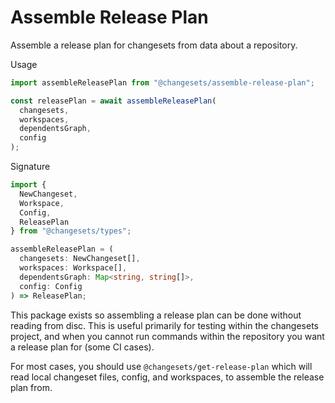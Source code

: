 # Assemble Release Plan

Assemble a release plan for changesets from data about a repository.

Usage

```ts
import assembleReleasePlan from "@changesets/assemble-release-plan";

const releasePlan = await assembleReleasePlan(
  changesets,
  workspaces,
  dependentsGraph,
  config
);
```

Signature

```ts
import {
  NewChangeset,
  Workspace,
  Config,
  ReleasePlan
} from "@changesets/types";

assembleReleasePlan = (
  changesets: NewChangeset[],
  workspaces: Workspace[],
  dependentsGraph: Map<string, string[]>,
  config: Config
) => ReleasePlan;
```

This package exists so assembling a release plan can be done without reading from disc.
This is useful primarily for testing within the changesets project, and when you cannot
run commands within the repository you want a release plan for (some CI cases).

For most cases, you should use `@changesets/get-release-plan` which will read local changeset
files, config, and workspaces, to assemble the release plan from.
